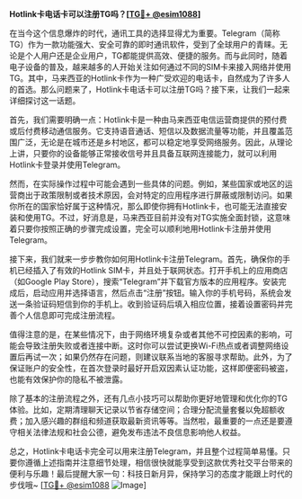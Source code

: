 **Hotlink卡电话卡可以注册TG吗？[[TG💪+ @esim1088](https://t.me/s/esim1088)]**

在当今这个信息爆炸的时代，通讯工具的选择显得尤为重要。Telegram（简称TG）作为一款功能强大、安全可靠的即时通讯软件，受到了全球用户的青睐。无论是个人用户还是企业用户，TG都能提供高效、便捷的服务。而与此同时，随着电子设备的普及，越来越多的人开始关注如何通过不同的SIM卡来接入网络并使用TG。其中，马来西亚的Hotlink卡作为一种广受欢迎的电话卡，自然成为了许多人的首选。那么问题来了，Hotlink卡电话卡可以注册TG吗？接下来，让我们一起来详细探讨这一话题。

首先，我们需要明确一点：Hotlink卡是一种由马来西亚电信运营商提供的预付费或后付费移动通信服务。它支持语音通话、短信以及数据流量等功能，并且覆盖范围广泛，无论是在城市还是乡村地区，都可以稳定地享受网络服务。因此，从理论上讲，只要你的设备能够正常接收信号并且具备互联网连接能力，就可以利用Hotlink卡登录并使用Telegram。

然而，在实际操作过程中可能会遇到一些具体的问题。例如，某些国家或地区的运营商出于政策限制或者技术原因，会对特定的应用程序进行屏蔽或限制访问。如果你所在的国家恰好属于这种情况，那么即使你拥有Hotlink卡，也可能无法直接安装和使用TG。不过，好消息是，马来西亚目前并没有对TG实施全面封锁，这意味着只要你按照正确的步骤完成设置，完全可以顺利地用Hotlink卡注册并使用Telegram。

接下来，我们就来一步步教你如何用Hotlink卡注册Telegram。首先，确保你的手机已经插入了有效的Hotlink SIM卡，并且处于联网状态。打开手机上的应用商店（如Google Play Store），搜索“Telegram”并下载官方版本的应用程序。安装完成后，启动应用并选择语言，然后点击“注册”按钮。输入你的手机号码，系统会发送一条验证码短信到你的手机上。收到验证码后填入相应位置，接着设置密码并完善个人信息即可完成注册流程。

值得注意的是，在某些情况下，由于网络环境复杂或者其他不可控因素的影响，可能会导致注册失败或者连接中断。这时你可以尝试更换Wi-Fi热点或者调整网络设置后再试一次；如果仍然存在问题，则建议联系当地的客服寻求帮助。此外，为了保证账户的安全性，在首次登录时最好开启双因素认证功能，这样即便密码被盗，也能有效保护你的隐私不被泄露。

除了基本的注册流程之外，还有几点小技巧可以帮助你更好地管理和优化你的TG体验。比如，定期清理聊天记录以节省存储空间；合理分配流量套餐以免超额收费；加入感兴趣的群组和频道获取最新资讯等等。当然啦，最重要的一点还是要遵守相关法律法规和社会公德，避免发布违法不良信息影响他人权益。

总之，Hotlink卡电话卡完全可以用来注册Telegram，并且整个过程简单易懂。只要你遵循上述指南并注意细节处理，相信很快就能享受到这款优秀社交平台带来的便利与乐趣！最后提醒大家一句：科技日新月异，保持学习的态度才能跟上时代的步伐哦~ [[TG💪+ @esim1088](https://t.me/s/esim1088) ![Image](https://i.postimg.cc/4NQfJmqS/Snipaste-2025-05-13-00-14-12.png)]